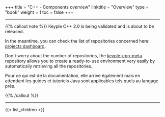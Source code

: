 +++
title = "C++ - Components overview"
linktitle = "Overview"
type = "book"
weight = 1
toc = false
+++

---
{{% callout note %}} Keyple C++ 2.0 is being validated and is about to be released. 

In the meantime, you can check the list of repositories concerned here: [projects dashboard](projects-dashboard/).

Don't worry about the number of repositories, the [keyple-cpp-meta](https://github.com/eclipse/keyple-cpp-meta) repository allows you to create a ready-to-use environment very easily by automatically retrieving all the repositories.

Pour ce qui est de la documentation, elle arrive également mais en attendant les guides et tutoriels Java sont applicables tels quels au langage près. 

{{% /callout %}}

---
{{< list_children >}}